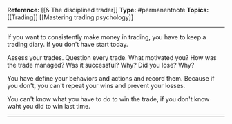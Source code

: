 
**Reference:** [[& The disciplined trader]]
**Type:** #permanentnote 
**Topics:** [[Trading]] [[Mastering trading psychology]] 

----
If you want to consistently make money in trading, you have to keep a trading diary. If you don't have start today. 

Assess your trades. Question every trade. What motivated you? How was the trade managed? Was it successful? Why? Did you lose? Why?

You have define your behaviors and actions and record them. Because if you don't, you can't repeat your wins and prevent your losses. 

You can't know what you have to do to win the trade, if you don't know waht you did to win last time. 

----

